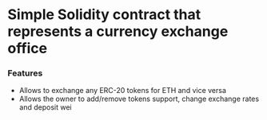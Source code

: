 # Simple Solidity contract that represents a currency exchange office

### Features 

* Allows to exchange any ERC-20 tokens for ETH and vice versa
* Allows the owner to add/remove tokens support, change exchange rates and deposit wei